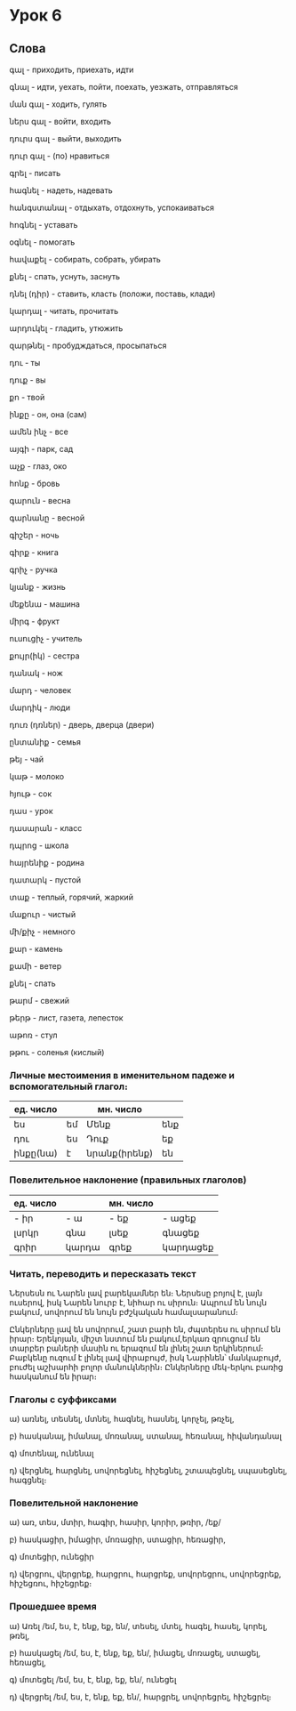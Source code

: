 # Урок 6
## Слова

գալ - приходить, приехать, идти

գնալ - идти, уехать, пойти, поехать, уезжать, отправляться

ման գալ - ходить, гулять

ներս գալ - войти, входить

դուրս գալ - выйти, выходить

դուր գալ - (по) нравиться

գրել - писать

հագնել - надеть, надевать

հանգստանալ - отдыхать, отдохнуть, успокаиваться

հոգնել - уставать

օգնել - помогать

հավաքել - собирать, собрать, убирать

քնել - спать, уснуть, заснуть

դնել (դիր) - ставить, класть (положи, поставь, клади)

կարդալ - читать, прочитать

արդուկել - гладить, утюжить

զարթնել - пробудждаться, просыпаться

դու - ты

դուք - вы

քո - твой

ինքը - он, она (сам)

ամեն ինչ - все

այգի - парк, сад

աչք - глаз, око

հոնք - бровь

գարուն - весна

գարնանը - весной

գիշեր - ночь

գիրք - книга

գրիչ - ручка



կյանք - жизнь

մեքենա - машина

միրգ - фрукт

ուսուցիչ - учитель

քույր(իկ) - сестра

դանակ - нож

մարդ - человек

մարդիկ - люди

դուռ (դռներ) - дверь, дверца (двери)

ընտանիք - семья

թեյ - чай

կաթ - молоко

հյութ - сок

դաս - урок

դասարան - класс

դպրոց - школа

հայրենիք - родина

դատարկ - пустой

տաք - теплый, горячий, жаркий

մաքուր - чистый

մի/քիչ - немного

քար - камень

քամի - ветер

քնել - спать

թարմ - свежий

թերթ - лист, газета, лепесток

աթոռ - стул

թթու - соленья (кислый)

### Личные местоимения в именительном падеже и вспомогательный глагол։

|  ед. число  |   | мн. число |  |
| ---- | -----  | ----- | -----  |
|  ես  |  եմ    | Մենք  |  ենք   |
|  դու |  ես    | Դուք  |  եք    |
|  ինքը(նա) |  է  | նրանք(իրենք)   |  են     |

### Повелительное наклонение (правильных глаголов)

|  ед. число  |   | мн. число |  |
| ---- | -----  | ----- | -----  |
|  - իր |  - ա   | - եք  |  - ացեք  |
|  լսրկր |  գնա  | լսեք  |  գնացեք  |
|  գրիր | կարդա  | գրեք  |  կարդացեք |


### Читать, переводить и пересказать текст

Ներսեսն ու Նարեն լավ բարեկամներ են։ Ներսեսը բոյով է, լայն ուսերով, իսկ Նարեն նուրբ է, նիհար ու սիրուն։ Ապրում են նույն բակում, սովորում են նույն բժշկական համալսարանում։

Ընկերները լավ են սովորում, շատ բարի են, ժպտերես ու սիրում են իրար։ Երեկոյան, միշտ նստում են բակում,երկառ զրուցում են տարբեր բաների մասին ու երազում են լինել շատ երկիներում։ Բաբկենը ուզում է լինել լավ վիրաբույժ, իսկ Նարինեն՝ մանկաբույժ, բուժել աշխարհի բոլոր մանուկներին։ Ընկերները մեկ-երկու բառից հասկանում են իրար։

### Глаголы с суффиксами

ա) առնել, տեսնել, մտնել, հագնել, հասնել, կորչել, թռչել,

բ) հասկանալ, իմանալ, մոռանալ, ստանալ, հեռանալ, հիվանդանալ

գ) մոտենալ, ունենալ

դ) վերցնել, հարցնել, սովորեցնել, հիշեցնել, շտապեցնել, սպասեցնել, հագցնել։

### Повелительной наклонение

ա) առ, տես, մտիր, հագիր, հասիր, կորիր, թռիր, /եք/

բ) հասկացիր, իմացիր, մոռացիր, ստացիր, հեռացիր,

գ) մոտեցիր, ունեցիր

դ) վերցրու, վերցրեք, հարցրու, հարցրեք, սովորեցրու, սովորեցրեք, հիշեցռու, հիշեցրեք։


### Прошедшее время

ա) Առել /եմ, ես, է, ենք, եք, են/, տեսել, մտել, հագել, հասել, կորել, թռել,

բ) հասկացել /եմ, ես, է, ենք, եք, են/, իմացել, մոռացել, ստացել, հեռացել,

գ) մոտեցել /եմ, ես, է, ենք, եք, են/, ունեցել

դ) վերցրել /եմ, ես, է, ենք, եք, են/, հարցրել, սովորեցրել, հիշեցրել։
